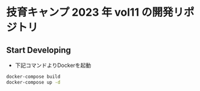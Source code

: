 # 技育キャンプ 2023 年 vol11 の開発リポジトリ

## Start Developing
- 下記コマンドよりDockerを起動
```bash
docker-compose build
docker-compose up -d
```